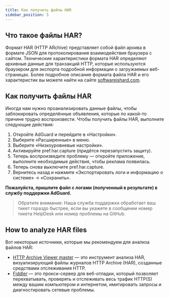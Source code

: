 ```yaml
---
title: Как получить файлы HAR
sidebar_position: 5
---
```


## Что такое файлы HAR?
Формат HAR (HTTP ARchive) представляет собой файл архива в формате JSON для протоколирования взаимодействия браузера с сайтом. Технические характеристики формата HAR определяют архивные данные для транзакций HTTP, которые используются браузером для экспорта подробной информации о загружаемых веб-страницах. Более подробное описание формата файла HAR и его характеристик вы можете найти на сайте [softwareishard.com](http://www.softwareishard.com/blog/har-12-spec/).

## Как получить файлы HAR
Иногда нам нужно проанализировать данные файлы, чтобы заблокировать определённые объявления, которые по какой-то причине трудно воспроизвести. Чтобы получить файлы HAR, выполните следующие действия:
1. Откройте AdGuard и перейдите в «Настройки».
2. Выберите «Расширенные» в меню.
3. Выберите «Низкоуровневые настройки».
4. Активируйте pref.har.capture (придётся перезапустить защиту).
5. Теперь воспроизведите проблему — откройте приложение, выполните необходимые действия, чтобы реклама появилась.
6. Теперь снова выключите pref.har.capture.
7. Вернитесь назад и нажмите «Экспортировать логи и информацию о системе» → «Сохранить».

**Пожалуйста, пришлите файл с логами (полученный в результате) в службу поддержки AdGuard.**

> Обратите внимание: Наша служба поддержки обработает ваш тикет гораздо быстрее, если вы укажете в сообщении номер тикета HelpDesk или номер проблемы на GitHub.

## How to analyze HAR files
Вот некоторые источники, которые мы рекомендуем для анализа файлов HAR:
* [HTTP Archive Viewer master](https://gitgrimbo.github.io/harviewer/master/) — это инструмент анализа HAR, визуализирующий файлы журналов HTTP Archive (HAR), созданные средствами отслеживания HTTP.
* [Fiddler](https://www.telerik.com/fiddler) — это прокси-сервер для веб-отладки, который позволяет перехватывать, проверять и отслеживать весь трафик HTTP(S) между вашим компьютером и интернетом, имитировать запросы и диагностировать сетевые проблемы.
